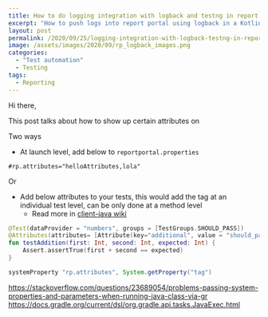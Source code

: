 ```yaml
---
title: How to do logging integration with logback and testng in report portal
excerpt: "How to push logs into report portal using logback in a Kotlin/TestNG/Gradle project"
layout: post
permalink: /2020/09/25/logging-integration-with-logback-testng-in-report-portal/
image: /assets/images/2020/09/rp_logback_images.png
categories:
  - "Test automation"
  - Testing
tags:
  - Reporting
---
```


Hi there,

This post talks about how to show up certain attributes on 

Two ways

- At launch level, add below to `reportportal.properties`

```text
#rp.attributes="helloAttributes,lola"
```

Or

- Add below attributes to your tests, this would add the tag at an individual test level, can be only done at a method level
  - Read more in [client-java wiki](https://github.com/reportportal/client-java/wiki/Test-item-attributes)


```kotlin
@Test(dataProvider = "numbers", groups = [TestGroups.SHOULD_PASS])
@Attributes(attributes= [Attribute(key="additional", value = "should_pass")])
fun testAddition(first: Int, second: Int, expected: Int) {
    Assert.assertTrue(first + second == expected)
}
```


```groovy
systemProperty "rp.attributes", System.getProperty("tag")
```

https://stackoverflow.com/questions/23689054/problems-passing-system-properties-and-parameters-when-running-java-class-via-gr
https://docs.gradle.org/current/dsl/org.gradle.api.tasks.JavaExec.html